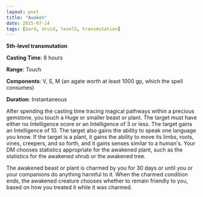 ```yaml
---
layout: post
title: "Awaken"
date: 2015-07-14
tags: [bard, druid, level5, transmutation]
---
```


**5th-level transmutation**

**Casting Time**: 8 hours

**Range**: Touch

**Components**: V, S, M (an agate worth at least 1000 gp, which the spell consumes)

**Duration**: Instantaneous

After spending the casting time tracing magical pathways within a precious gemstone, you touch a Huge or smaller beast or plant. The target must have either no Intelligence score or an Intelligence of 3 or less. The target gains an Intelligence of 10. The target also gains the ability to speak one language you know. If the target is a plant, it gains the ability to move its limbs, roots, vines, creepers, and so forth, and it gains senses similar to a human's. Your DM chooses statistics appropriate for the awakened plant, such as the statistics for the awakened shrub or the awakened tree.

The awakened beast or plant is charmed by you for 30 days or until you or your companions do anything harmful to it. When the charmed condition ends, the awakened creature chooses whether to remain friendly to you, based on how you treated it while it was charmed.